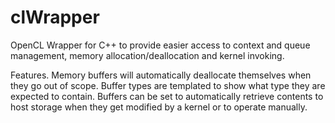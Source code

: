 clWrapper
=========

OpenCL Wrapper for C++ to provide easier access to context and queue management, 
memory allocation/deallocation and kernel invoking.

Features.
Memory buffers will automatically deallocate themselves when they go out of scope.
Buffer types are templated to show what type they are expected to contain.
Buffers can be set to automatically retrieve contents to host storage when they get modified by a kernel or to operate manually.

